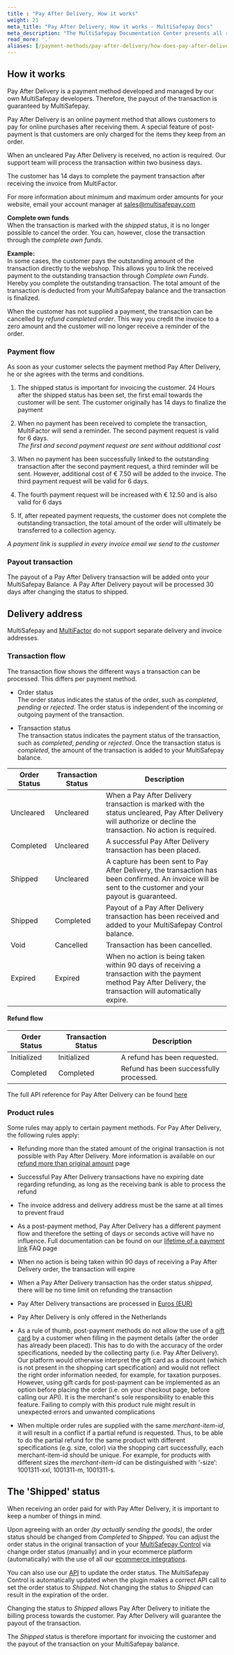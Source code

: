 ```yaml
---
title : "Pay After Delivery, How it works"
weight: 21
meta_title: "Pay After Delivery, How it works - MultiSafepay Docs"
meta_description: "The MultiSafepay Documentation Center presents all relevant information about our Plugins and API. You can also find support pages for payment methods, tools and general questions as well as the contact details of our Support and Integration Teams."
read_more: '.'
aliases: [/payment-methods/pay-after-delivery/how-does-pay-after-delivery-work/]
---
```


## How it works
Pay After Delivery is a payment method developed and managed by our own MultiSafepay developers. Therefore, the payout of the transaction is guaranteed by MultiSafepay.

Pay After Delivery is an online payment method that allows customers to pay for online purchases after receiving them. A special feature of post-payment is that customers are only charged for the items they keep from an order.

When an uncleared Pay After Delivery is received, no action is required. Our support team will process the transaction within two business days.

The customer has 14 days to complete the payment transaction after receiving the invoice from MultiFactor.

For more information about minimum and maximum order amounts for your website, email your account manager at <sales@multisafepay.com>


**Complete own funds**      
When the transaction is marked with the _shipped_ status, it is no longer possible to cancel the order. You can, however, close the transaction through the _complete own funds_.      

**Example:**      
In some cases, the customer pays the outstanding amount of the transaction directly to the webshop. This allows you to link the received payment to the outstanding transaction through _Complete own Funds_. Hereby you complete the outstanding transaction. The total amount of the transaction is deducted from your MultiSafepay balance and the transaction is finalized. 

When the customer has not supplied a payment, the transaction can be cancelled by _refund completed order_. This way you credit the invoice to a zero amount and the customer will no longer receive a reminder of the order. 

### Payment flow
As soon as your customer selects the payment method Pay After Delivery, he or she agrees with the terms and conditions. 

1. The shipped status is important for invoicing the customer. 24 Hours after the shipped status has been set, the first email towards the customer will be sent. The customer originally has 14 days to finalize the payment

2. When no payment has been received to complete the transaction, MultiFactor will send a reminder. The second payment request is valid for 6 days.      
_The first and second payment request are sent without additional cost_ 

3. When no payment has been successfully linked to the outstanding transaction after the second payment request, a third reminder will be sent. However, additional cost of &euro; 7.50 will be added to the invoice. 
The third payment request will be valid for 6 days.

4. The fourth payment request will be increased with &euro; 12.50 and is also valid for 6 days 

5. If, after repeated payment requests, the customer does not complete the outstanding transaction, the total amount of the order will ultimately be transferred to a collection agency.

_A payment link is supplied in every invoice email we send to the customer_


### Payout transaction
The payout of a Pay After Delivery transaction will be added onto your MultiSafepay Balance. A Pay After Delivery payout will be processed 30 days after changing the status to shipped.

## Delivery address
MultiSafepay and [MultiFactor](https://www.multifactor.nl/voorwaarden/shipping-policies) do not support separate delivery and invoice addresses.

### Transaction flow
The transaction flow shows the different ways a transaction can be processed. This differs per payment method.

* Order status      
The order status indicates the status of the order, such as _completed_, _pending_ or _rejected_. The order status is independent of the incoming or outgoing payment of the transaction.

* Transaction status       
The transaction status indicates the payment status of the transaction, such as _completed_, _pending_ or _rejected_. Once the transaction status is _completed_, the amount of the transaction is added to your MultiSafepay balance.

| Order Status                      | Transaction Status      | Description |
|--------------------------------|-----------|-----------------------------------------------------------------------------------------|
| Uncleared  | Uncleared  | When a Pay After Delivery transaction is marked with the status uncleared, Pay After Delivery will authorize or decline the transaction. No action is required.   |
| Completed  | Uncleared  | A successful Pay After Delivery transaction has been placed.   |
| Shipped    | Uncleared  | A capture has been sent to Pay After Delivery, the transaction has been confirmed. An invoice will be sent to the customer and your payout is guaranteed. |
| Shipped    | Completed  | Payout of a Pay After Delivery transaction has been received and added to your MultiSafepay Control balance.|
| Void       | Cancelled   | Transaction has been cancelled.  | 
| Expired    | Expired    | When no action is being taken within 90 days of receiving a transaction with the payment method Pay After Delivery, the transaction will automatically expire. | 

#### Refund flow 

| Order Status                      | Transaction Status      | Description |
|--------------------------------|-----------|-----------------------------------------------------------------------------------------|
| Initialized    | Initialized   | A refund has been requested. | 
| Completed      | Completed     | Refund has been successfully processed. | 


The full API reference for Pay After Delivery can be found [here](/api/#pay-after-delivery)


### Product rules
Some rules may apply to certain payment methods. For Pay After Delivery, the following rules apply:

* Refunding more than the stated amount of the original transaction is not possible with Pay After Delivery. More information is available on our [refund more than original amount](/faq/finance/refund-more-than-original-amount) page

* Successful Pay After Delivery transactions have no expiring date regarding refunding, as long as the receiving bank is able to process the refund

* The invoice address and delivery address must be the same at all times to prevent fraud

* As a post-payment method, Pay After Delivery has a different payment flow and therefore the setting of days or seconds active will have no influence. Full documentation can be found on our [lifetime of a payment link](/faq/api/lifetime-of-a-payment-link) FAQ page

* When no action is being taken within 90 days of receiving a Pay After Delivery order, the transaction will expire

* When a Pay After Delivery transaction has the order status _shipped_, there will be no time limit on refunding the transaction

* Pay After Delivery transactions are processed in [Euros (EUR)](/faq/general/which-currencies-are-supported-by-multisafepay)

* Pay After Delivery is only offered in the Netherlands

* As a rule of thumb, post-payment methods do not allow the use of a [gift card](/payment-methods/prepaid-cards/gift-cards) by a customer when filling in the payment details (after the order has already been placed). This has to do with the accuracy of the order specifications, needed by the collecting party (i.e. Pay After Delivery). Our platform would otherwise interpret the gift card as a discount (which is not present in the shopping cart specification) and would not reflect the right order information needed, for example, for taxation purposes. However, using gift cards for post-payment can be implemented as an option before placing the order (i.e. on your checkout page, before calling our API). It is the merchant's sole responsibility to enable this feature. Failing to comply with this product rule might result in unexpected errors and unwanted complications

* When multiple order rules are supplied with the same _merchant-item-id_, it will result in a conflict if a partial refund is requested. Thus, to be able to do the partial refund for the same product with different specifications (e.g. size, color) via the shopping cart successfully, each merchant-item-id should be unique. For example, for products with different sizes the _merchant-item-id_ can be distinguished with ‘-size’: 1001311-xxl, 1001311-m, 1001311-s.

## The 'Shipped' status
When receiving an order paid for with Pay After Delivery, it is important to keep a number of things in mind.

Upon agreeing with an order _(by actually sending the goods)_, the order status should be changed from _Completed_ to _Shipped_. You can adjust the order status in the original transaction of your [MultiSafepay Control](https://merchant.multisafepay.com) via change order status (manually) and in your ecommerce platform (automatically) with the use of all our [ecommerce integrations](/integrations/ecommerce-integrations).

 You can also use our [API](https://docs.multisafepay.com/api/#update-an-order) to update the order status. The MultiSafepay Control is automatically updated when the plugin makes a correct API call to set the order status to _Shipped_. Not changing the status to _Shipped_ can result in the expiration of the order.

Changing the status to _Shipped_ allows Pay After Delivery to initiate the billing process towards the customer. Pay After Delivery will guarantee the payout of the transaction.

The _Shipped_ status is therefore important for invoicing the customer and the payout of the transaction on your MultiSafepay balance.


